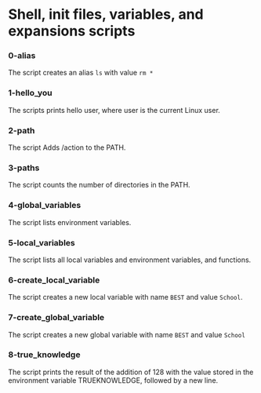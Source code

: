 # Shell, init files, variables, and expansions scripts
### 0-alias
The script creates an alias `ls` with value `rm *`
### 1-hello_you
The scripts prints hello user, where user is the current Linux user.
###  2-path
The script Adds /action to the PATH.
### 3-paths
The script counts the number of directories in the PATH.
### 4-global_variables
The script lists environment variables.
### 5-local_variables
The script lists all local variables and environment variables, and functions.
### 6-create_local_variable
The script creates a new local variable with name `BEST` and value `School`.
### 7-create_global_variable
The script creates a new global variable with name `BEST` and value `School`
### 8-true_knowledge
The script prints the result of the addition of 128 with the value stored in the environment variable TRUEKNOWLEDGE, followed by a new line.
